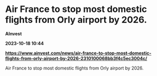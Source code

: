 # Air France to stop most domestic flights from Orly airport by 2026.
**AInvest**

**2023-10-18 10:44**

**https://www.ainvest.com/news/air-france-to-stop-most-domestic-flights-from-orly-airport-by-2026-2310100068bb3f4c5ec3004c/**

Air France to stop most domestic flights from Orly airport by 2026.